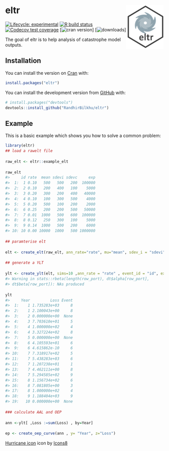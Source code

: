 
<!-- README.md is generated from README.Rmd. Please edit that file -->

# eltr <img src='man/figures/logo.png' align="right" height="139" />

<!-- badges: start -->

[![Lifecycle:
experimental](https://img.shields.io/badge/lifecycle-experimental-orange.svg)](https://www.tidyverse.org/lifecycle/#experimental)
[![R build
status](https://github.com/RandhirBilkhu/eltr/workflows/R-CMD-check/badge.svg)](https://github.com/RandhirBilkhu/eltr/actions)
[![Codecov test
coverage](https://codecov.io/gh/RandhirBilkhu/eltr/branch/main/graph/badge.svg)](https://codecov.io/gh/RandhirBilkhu/eltr?branch=main)
\[![cran version](https://www.r-pkg.org/badges/version/eltr)\]
\[![downloads](https://cranlogs.r-pkg.org/badges/grand-total/eltr)\]
<!-- badges: end -->

The goal of eltr is to help analysis of catastrophe model outputs.

## Installation

You can install the version on
[Cran](https://cran.r-project.org/web/packages/eltr/index.html) with:

``` r
install.packages("eltr")
```

You can install the development version from
[GitHub](https://github.com/RandhirBilkhu/eltr) with:

``` r
# install.packages("devtools")
devtools::install_github("RandhirBilkhu/eltr")
```

## Example

This is a basic example which shows you how to solve a common problem:

``` r
library(eltr)
## load a rawelt file

raw_elt <- eltr::example_elt

raw_elt
#>     id rate  mean sdevi sdevc     exp
#>  1:  1 0.10   500   500   200  100000
#>  2:  2 0.10   200   400   100    5000
#>  3:  3 0.20   300   200   400   40000
#>  4:  4 0.10   100   300   500    4000
#>  5:  5 0.20   500   100   200    2000
#>  6:  6 0.25   200   200   500   50000
#>  7:  7 0.01  1000   500   600  100000
#>  8:  8 0.12   250   300   100    5000
#>  9:  9 0.14  1000   500   200    6000
#> 10: 10 0.00 10000  1000   500 1000000

## paramterise elt

elt <- create_elt(raw_elt, ann_rate="rate", mu="mean", sdev_i = "sdevi" , sdev_c = "sdevc", expval = "exp")

## generate a YLT 

ylt <- create_ylt(elt, sims=10 ,ann_rate = "rate" , event_id = "id", expval = "exp" , mu ="mean")
#> Warning in stats::rbeta(length(row_port), dt$alpha[row_port],
#> dt$beta[row_port]): NAs produced

ylt
#>     Year         Loss Event
#>  1:    1 1.735283e+03     8
#>  2:    1 2.100043e+00     8
#>  3:    2 0.000000e+00  None
#>  4:    3 7.703610e+01     5
#>  5:    4 1.000000e+02     4
#>  6:    4 3.327224e+02     8
#>  7:    5 0.000000e+00  None
#>  8:    6 4.105593e+01     6
#>  9:    6 4.615862e-10     6
#> 10:    7 7.318917e+02     5
#> 11:    7 5.438283e+03     6
#> 12:    7 1.207238e+01     1
#> 13:    7 4.462111e+00     8
#> 14:    7 5.294585e+02     9
#> 15:    8 1.156734e+02     6
#> 16:    8 7.081805e+00     3
#> 17:    8 1.000000e+02     4
#> 18:    9 1.188404e+03     9
#> 19:   10 0.000000e+00  None

### calculate AAL and OEP

ann <-ylt[ ,Loss :=sum(Loss) , by=Year]

ep <- create_oep_curve(ann , y= "Year", z="Loss")
```

<a target="_blank" href="https://icons8.com/icons/set/hurricane">Hurricane
icon</a> icon by <a target="_blank" href="https://icons8.com">Icons8</a>
